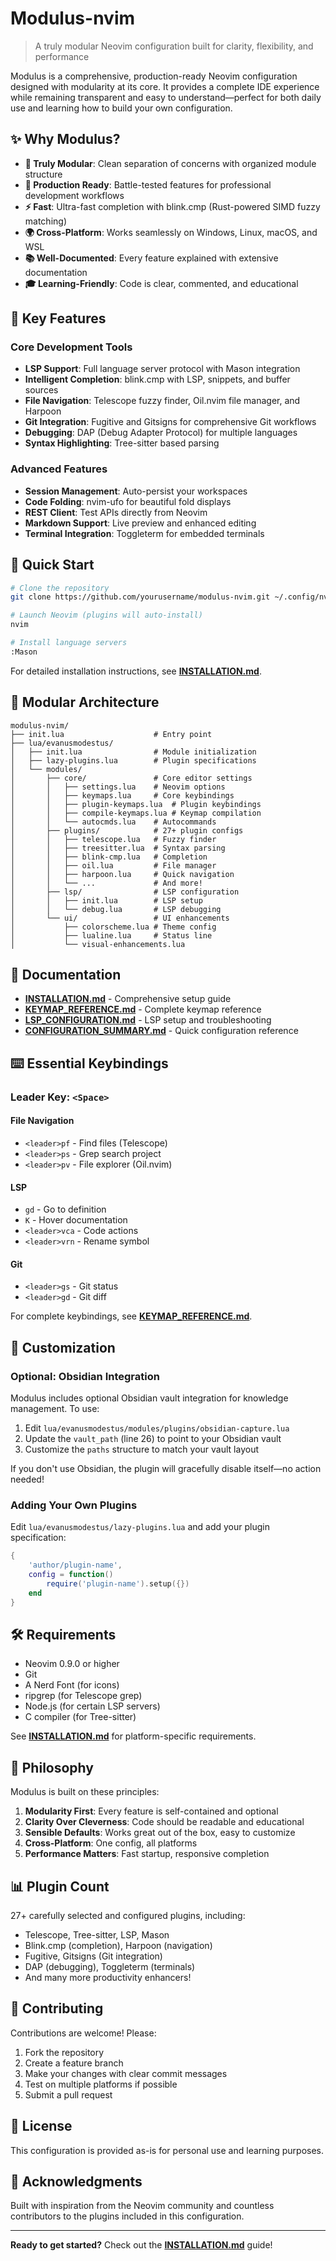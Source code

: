 # Modulus-nvim

> A truly modular Neovim configuration built for clarity, flexibility, and performance

Modulus is a comprehensive, production-ready Neovim configuration designed with modularity at its core. It provides a complete IDE experience while remaining transparent and easy to understand—perfect for both daily use and learning how to build your own configuration.

## ✨ Why Modulus?

- **🧩 Truly Modular**: Clean separation of concerns with organized module structure
- **🚀 Production Ready**: Battle-tested features for professional development workflows
- **⚡ Fast**: Ultra-fast completion with blink.cmp (Rust-powered SIMD fuzzy matching)
- **🌍 Cross-Platform**: Works seamlessly on Windows, Linux, macOS, and WSL
- **📚 Well-Documented**: Every feature explained with extensive documentation
- **🎓 Learning-Friendly**: Code is clear, commented, and educational

## 🎯 Key Features

### Core Development Tools
- **LSP Support**: Full language server protocol with Mason integration
- **Intelligent Completion**: blink.cmp with LSP, snippets, and buffer sources
- **File Navigation**: Telescope fuzzy finder, Oil.nvim file manager, and Harpoon
- **Git Integration**: Fugitive and Gitsigns for comprehensive Git workflows
- **Debugging**: DAP (Debug Adapter Protocol) for multiple languages
- **Syntax Highlighting**: Tree-sitter based parsing

### Advanced Features
- **Session Management**: Auto-persist your workspaces
- **Code Folding**: nvim-ufo for beautiful fold displays
- **REST Client**: Test APIs directly from Neovim
- **Markdown Support**: Live preview and enhanced editing
- **Terminal Integration**: Toggleterm for embedded terminals

## 🚀 Quick Start

```bash
# Clone the repository
git clone https://github.com/yourusername/modulus-nvim.git ~/.config/nvim

# Launch Neovim (plugins will auto-install)
nvim

# Install language servers
:Mason
```

For detailed installation instructions, see **[INSTALLATION.md](INSTALLATION.md)**.

## 📁 Modular Architecture

```
modulus-nvim/
├── init.lua                    # Entry point
├── lua/evanusmodestus/
│   ├── init.lua                # Module initialization
│   ├── lazy-plugins.lua        # Plugin specifications
│   └── modules/
│       ├── core/               # Core editor settings
│       │   ├── settings.lua    # Neovim options
│       │   ├── keymaps.lua     # Core keybindings
│       │   ├── plugin-keymaps.lua  # Plugin keybindings
│       │   ├── compile-keymaps.lua # Keymap compilation
│       │   └── autocmds.lua    # Autocommands
│       ├── plugins/            # 27+ plugin configs
│       │   ├── telescope.lua   # Fuzzy finder
│       │   ├── treesitter.lua  # Syntax parsing
│       │   ├── blink-cmp.lua   # Completion
│       │   ├── oil.lua         # File manager
│       │   ├── harpoon.lua     # Quick navigation
│       │   └── ...             # And more!
│       ├── lsp/                # LSP configuration
│       │   ├── init.lua        # LSP setup
│       │   └── debug.lua       # LSP debugging
│       └── ui/                 # UI enhancements
│           ├── colorscheme.lua # Theme config
│           ├── lualine.lua     # Status line
│           └── visual-enhancements.lua
```

## 📖 Documentation

- **[INSTALLATION.md](INSTALLATION.md)** - Comprehensive setup guide
- **[KEYMAP_REFERENCE.md](KEYMAP_REFERENCE.md)** - Complete keymap reference
- **[LSP_CONFIGURATION.md](LSP_CONFIGURATION.md)** - LSP setup and troubleshooting
- **[CONFIGURATION_SUMMARY.md](CONFIGURATION_SUMMARY.md)** - Quick configuration reference

## ⌨️ Essential Keybindings

### Leader Key: `<Space>`

#### File Navigation
- `<leader>pf` - Find files (Telescope)
- `<leader>ps` - Grep search project
- `<leader>pv` - File explorer (Oil.nvim)

#### LSP
- `gd` - Go to definition
- `K` - Hover documentation
- `<leader>vca` - Code actions
- `<leader>vrn` - Rename symbol

#### Git
- `<leader>gs` - Git status
- `<leader>gd` - Git diff

For complete keybindings, see **[KEYMAP_REFERENCE.md](KEYMAP_REFERENCE.md)**.

## 🔧 Customization

### Optional: Obsidian Integration

Modulus includes optional Obsidian vault integration for knowledge management. To use:

1. Edit `lua/evanusmodestus/modules/plugins/obsidian-capture.lua`
2. Update the `vault_path` (line 26) to point to your Obsidian vault
3. Customize the `paths` structure to match your vault layout

If you don't use Obsidian, the plugin will gracefully disable itself—no action needed!

### Adding Your Own Plugins

Edit `lua/evanusmodestus/lazy-plugins.lua` and add your plugin specification:
```lua
{
    'author/plugin-name',
    config = function()
        require('plugin-name').setup({})
    end
}
```

## 🛠️ Requirements

- Neovim 0.9.0 or higher
- Git
- A Nerd Font (for icons)
- ripgrep (for Telescope grep)
- Node.js (for certain LSP servers)
- C compiler (for Tree-sitter)

See **[INSTALLATION.md](INSTALLATION.md)** for platform-specific requirements.

## 🎯 Philosophy

Modulus is built on these principles:

1. **Modularity First**: Every feature is self-contained and optional
2. **Clarity Over Cleverness**: Code should be readable and educational
3. **Sensible Defaults**: Works great out of the box, easy to customize
4. **Cross-Platform**: One config, all platforms
5. **Performance Matters**: Fast startup, responsive completion

## 📊 Plugin Count

27+ carefully selected and configured plugins, including:
- Telescope, Tree-sitter, LSP, Mason
- Blink.cmp (completion), Harpoon (navigation)
- Fugitive, Gitsigns (Git integration)
- DAP (debugging), Toggleterm (terminals)
- And many more productivity enhancers!

## 🤝 Contributing

Contributions are welcome! Please:
1. Fork the repository
2. Create a feature branch
3. Make your changes with clear commit messages
4. Test on multiple platforms if possible
5. Submit a pull request

## 📄 License

This configuration is provided as-is for personal use and learning purposes.

## 🙏 Acknowledgments

Built with inspiration from the Neovim community and countless contributors to the plugins included in this configuration.

---

**Ready to get started?** Check out the **[INSTALLATION.md](INSTALLATION.md)** guide!
